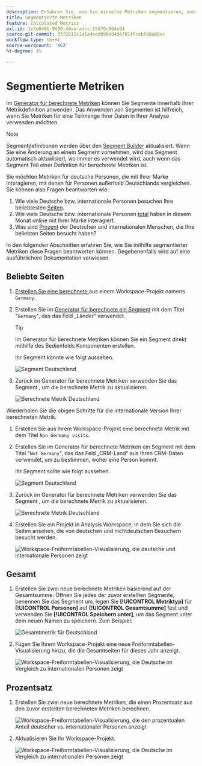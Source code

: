 ```yaml
---
description: Erfahren Sie, wie Sie einzelne Metriken segmentieren, sodass Sie Metriken innerhalb derselben Visualisierung vergleichen können.
title: Segmentierte Metriken
feature: Calculated Metrics
exl-id: 1e7e048b-9d90-49aa-adcc-15876c864e04
source-git-commit: 35f2812c1a1a4eed090e04d67014fcebf88a80ec
workflow-type: tm+mt
source-wordcount: '462'
ht-degree: 1%

---
```


# Segmentierte Metriken

Im [Generator für berechnete Metriken](cm-build-metrics.md#definition-builder) können Sie Segmente innerhalb Ihrer Metrikdefinition anwenden. Das Anwenden von Segmenten ist hilfreich, wenn Sie Metriken für eine Teilmenge Ihrer Daten in Ihrer Analyse verwenden möchten.

>[!NOTE]
>
>Segmentdefinitionen werden über den [Segment Builder](/help/components/segmentation/segmentation-workflow/seg-build.md) aktualisiert. Wenn Sie eine Änderung an einem Segment vornehmen, wird das Segment automatisch aktualisiert, wo immer es verwendet wird, auch wenn das Segment Teil einer Definition für berechnete Metriken ist.
>

Sie möchten Metriken für deutsche Personen, die mit Ihrer Marke interagieren, mit denen für Personen außerhalb Deutschlands vergleichen. Sie können also Fragen beantworten wie:

1. Wie viele Deutsche bzw. internationale Personen besuchen Ihre beliebtesten [Seiten](#popular-pages).
1. Wie viele Deutsche bzw. internationale Personen [total](#totals) haben in diesem Monat online mit Ihrer Marke interagiert.
1. Was sind [Prozent](#percentages) der Deutschen und internationalen Menschen, die Ihre beliebten Seiten besucht haben?

In den folgenden Abschnitten erfahren Sie, wie Sie mithilfe segmentierter Metriken diese Fragen beantworten können. Gegebenenfalls wird auf eine ausführlichere Dokumentation verwiesen.

## Beliebte Seiten

1. [Erstellen Sie eine berechnete ](../cm-workflow.md) aus einem Workspace-Projekt namens `Germany`.
1. Erstellen Sie im [Generator für berechnete ](cm-build-metrics.md) [ ein Segment](/help/components/segmentation/segmentation-workflow/seg-build.md) mit dem Titel &quot;`Germany`&quot;, das das Feld „Länder“ verwendet.

   >[!TIP]
   >
   >Im Generator für berechnete Metriken können Sie ein Segment direkt mithilfe des Bedienfelds Komponenten erstellen.
   >   

   Ihr Segment könnte wie folgt aussehen.

   ![Segment Deutschland](assets/segment-germany.png)

1. Zurück im Generator für berechnete Metriken verwenden Sie das Segment , um die berechnete Metrik zu aktualisieren.

   ![Berechnete Metrik Deutschland](assets/germany-visits.png)

Wiederholen Sie die obigen Schritte für die internationale Version Ihrer berechneten Metrik.

1. Erstellen Sie aus Ihrem Workspace-Projekt eine berechnete Metrik mit dem Titel `Non Germany visits`.
1. Erstellen Sie im Generator für berechnete Metriken ein Segment mit dem Titel &quot;`Not Germany`&quot;, das das Feld „CRM-Land“ aus Ihren CRM-Daten verwendet, um zu bestimmen, woher eine Person kommt.

   Ihr Segment sollte wie folgt aussehen.

   ![Segment Deutschland](assets/segment-not-germany.png)

1. Zurück im Generator für berechnete Metriken verwenden Sie das Segment , um die berechnete Metrik zu aktualisieren.

   ![Berechnete Metrik Deutschland](assets/non-germany-visits.png)


1. Erstellen Sie ein Projekt in Analysis Workspace, in dem Sie sich die Seiten ansehen, die von deutschen und nichtdeutschen Besuchern besucht werden.

   ![Workspace-Freiformtabellen-Visualisierung, die deutsche und internationale Personen zeigt](assets/workspace-german-vs-international.png)


## Gesamt

1. Erstellen Sie zwei neue berechnete Metriken basierend auf der Gesamtsumme. Öffnen Sie jedes der zuvor erstellten Segmente, benennen Sie das Segment um, legen Sie **[!UICONTROL Metriktyp]** für **[!UICONTROL Personen]** auf **[!UICONTROL Gesamtsumme]** fest und verwenden Sie **[!UICONTROL Speichern unter]**, um das Segment unter dem neuen Namen zu speichern. Zum Beispiel:

   ![Gesamtmetrik für Deutschland](assets/calculated-metric-germany-total.png)

1. Fügen Sie Ihrem Workspace-Projekt eine neue Freiformtabellen-Visualisierung hinzu, die die Gesamtseiten für dieses Jahr anzeigt.

   ![Workspace-Freiformtabellen-Visualisierung, die Deutsche im Vergleich zu internationalen Personen zeigt](assets/workspace-german-vs-international-totals.png)


## Prozentsatz

1. Erstellen Sie zwei neue berechnete Metriken, die einen Prozentsatz aus den zuvor erstellten berechneten Metriken berechnen.

   ![Workspace-Freiformtabellen-Visualisierung, die den prozentualen Anteil deutscher vs. internationaler Personen anzeigt](assets/calculated-metric-germany-total-percentage.png)


1. Aktualisieren Sie Ihr Workspace-Projekt.

   ![Workspace-Freiformtabellen-Visualisierung, die Deutsche im Vergleich zu internationalen Personen zeigt](assets/workspace-german-vs-international-totals-percentage.png)


